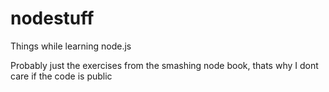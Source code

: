 nodestuff
=========

Things while learning node.js

Probably just the exercises from the smashing node book, thats why I dont 
care if the code is public
